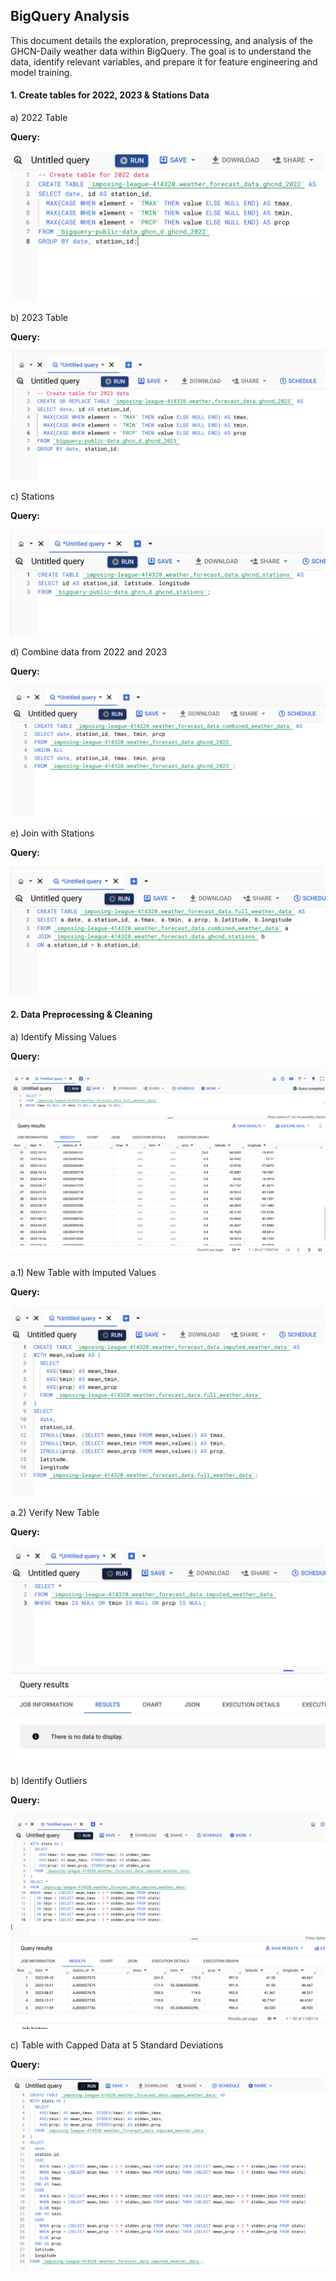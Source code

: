 ## BigQuery Analysis

This document details the exploration, preprocessing, and analysis of the GHCN-Daily weather data within BigQuery. The goal is to understand the data, identify relevant variables, and prepare it for feature engineering and model training.

#### 1. Create tables for 2022, 2023 & Stations Data

a) 2022 Table

**Query:**

![2022 Table](BigQuery-images/Table-1.png)

b) 2023 Table

**Query:**

![2023 Table](BigQuery-images/Table-2.png)

c) Stations

**Query:**

![Station](BigQuery-images/Station.png)

d) Combine data from 2022 and 2023

**Query:**

![Combine Data 2022-2023](BigQuery-images/Combined-Data.png)

e) Join with Stations

**Query:**

![Join with Station](BigQuery-images/Join-with-Station.png)

#### 2. Data Preprocessing & Cleaning

a) Identify Missing Values

**Query:**

![Missing Values](BigQuery-images/Missing-Values.png)

a.1) New Table with Imputed Values

**Query:**

![Imputed Table](BigQuery-images/Imputed-Data.png)

a.2) Verify New Table

**Query:**

![Verification](BigQuery-images/Verification.png)

b) Identify Outliers

**Query:**

![Identify Outliers](BigQuery-images/Identify-Outliers.png)

c) Table with Capped Data at 5 Standard Deviations

**Query:**

![Capped 5 STD](BigQuery-images/Capped-Data.png)
